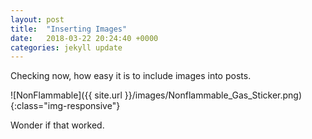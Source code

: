 ```yaml
---
layout: post
title:  "Inserting Images"
date:   2018-03-22 20:24:40 +0000
categories: jekyll update
---
```


Checking now, how easy it is to include images into posts.

![NonFlammable]({{ site.url }}/images/Nonflammable_Gas_Sticker.png){:class="img-responsive"}

Wonder if that worked.

